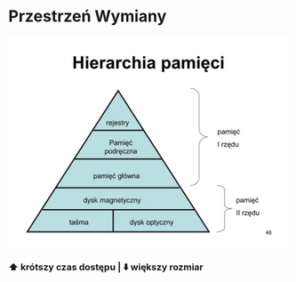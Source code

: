 # Przestrzeń Wymiany

![Hierarchia Pamięci](media/hierarchia-pamieci.jpg "Hierarchia Pamięci")

### ⬆️ krótszy czas dostępu | ⬇️ większy rozmiar